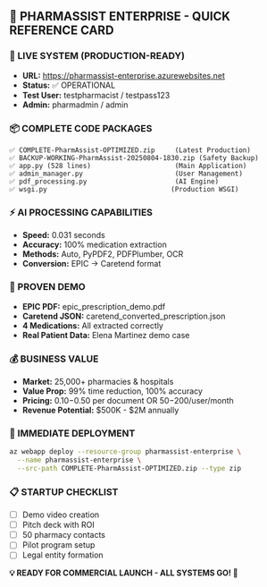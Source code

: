 ## 🔖 PHARMASSIST ENTERPRISE - QUICK REFERENCE CARD

### 🚀 LIVE SYSTEM (PRODUCTION-READY)
- **URL:** https://pharmassist-enterprise.azurewebsites.net
- **Status:** ✅ OPERATIONAL
- **Test User:** testpharmacist / testpass123
- **Admin:** pharmadmin / admin

### 📦 COMPLETE CODE PACKAGES
```
✅ COMPLETE-PharmAssist-OPTIMIZED.zip     (Latest Production)
✅ BACKUP-WORKING-PharmAssist-20250804-1830.zip (Safety Backup)
✅ app.py (528 lines)                     (Main Application)
✅ admin_manager.py                       (User Management)
✅ pdf_processing.py                      (AI Engine)
✅ wsgi.py                               (Production WSGI)
```

### ⚡ AI PROCESSING CAPABILITIES
- **Speed:** 0.031 seconds
- **Accuracy:** 100% medication extraction
- **Methods:** Auto, PyPDF2, PDFPlumber, OCR
- **Conversion:** EPIC → Caretend format

### 🏥 PROVEN DEMO
- **EPIC PDF:** epic_prescription_demo.pdf
- **Caretend JSON:** caretend_converted_prescription.json
- **4 Medications:** All extracted correctly
- **Real Patient Data:** Elena Martinez demo case

### 💰 BUSINESS VALUE
- **Market:** 25,000+ pharmacies & hospitals
- **Value Prop:** 99% time reduction, 100% accuracy
- **Pricing:** $0.10-$0.50 per document OR $50-$200/user/month
- **Revenue Potential:** $500K - $2M annually

### 🎯 IMMEDIATE DEPLOYMENT
```bash
az webapp deploy --resource-group pharmassist-enterprise \
  --name pharmassist-enterprise \
  --src-path COMPLETE-PharmAssist-OPTIMIZED.zip --type zip
```

### 📋 STARTUP CHECKLIST
- [ ] Demo video creation
- [ ] Pitch deck with ROI
- [ ] 50 pharmacy contacts
- [ ] Pilot program setup
- [ ] Legal entity formation

**💡 READY FOR COMMERCIAL LAUNCH - ALL SYSTEMS GO! 🚀**
